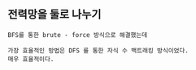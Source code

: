 ## 전력망을 둘로 나누기

    BFS를 통한 brute - force 방식으로 해결했는데
    
    가장 효율적인 방법은 DFS 를 통한 자식 수 백트래킹 방식이었다.
    매우 효율적이다.